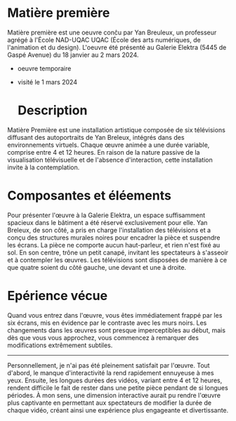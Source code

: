# Matière première

Matière première est une oeuvre conĉu par Yan Breuleux, un professeur agrégé à l'École NAD-UQAC UQAC (École des arts numériques, de l'animation et du design). L'oeuvre  été présenté au Galerie Elektra (5445 de Gaspé Avenue) du 18 janvier au 2 mars 2024.

- oeuvre temporaire
- visité le 1 mars 2024

  # Description

 Matière Première est une installation artistique composée de six télévisions diffusant des autoportraits de Yan Breleux, intégrés dans des environnements virtuels. Chaque œuvre animée a une durée variable, comprise entre 4 et 12 heures. En raison de la nature passive de la visualisation télévisuelle et de l'absence d'interaction, cette installation invite à la contemplation.

 # Composantes et éléements

 Pour présenter l'œuvre à la Galerie Elektra, un espace suffisamment spacieux dans le bâtiment a été réservé exclusivement pour elle. Yan Breleux, de son côté, a pris en charge l'installation des télévisions et a conçu des structures murales noires pour encadrer la pièce et suspendre les écrans. La pièce ne comporte aucun haut-parleur, et rien n'est fixé au sol. En son centre, trône un petit canapé, invitant les spectateurs à s'asseoir et à contempler les œuvres. Les télévisions sont disposées de manière à ce que quatre soient du côté gauche, une devant et une à droite.

 # Epérience vécue

Quand vous entrez dans l'œuvre, vous êtes immédiatement frappé par les six écrans, mis en évidence par le contraste avec les murs noirs. Les changements dans les œuvres sont presque imperceptibles au début, mais dès que vous vous approchez, vous commencez à remarquer des modifications extrêmement subtiles.

----

Personnellement, je n'ai pas été pleinement satisfait par l'œuvre. Tout d'abord, le manque d'interactivité la rend rapidement ennuyeuse à mes yeux. Ensuite, les longues durées des vidéos, variant entre 4 et 12 heures, rendent difficile le fait de rester dans une petite pièce pendant de si longues périodes. À mon sens, une dimension interactive aurait pu rendre l'œuvre plus captivante en permettant aux spectateurs de modifier la durée de chaque vidéo, créant ainsi une expérience plus engageante et divertissante.
  
